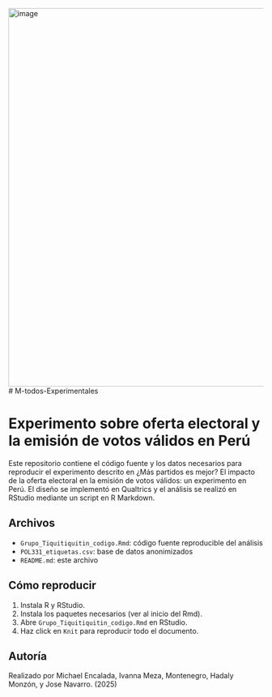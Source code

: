<img width="725" height="747" alt="image" src="https://github.com/user-attachments/assets/95ce59d5-b44b-4176-b67e-df165600a3d5" /># M-todos-Experimentales
# Experimento sobre oferta electoral y la emisión de votos válidos en Perú

Este repositorio contiene el código fuente y los datos necesarios para reproducir el experimento descrito en ¿Más partidos es mejor? El impacto de la oferta electoral en la emisión de votos válidos: un experimento en Perú. El diseño se implementó en Qualtrics y el análisis se realizó en RStudio mediante un script en R Markdown.

## Archivos
- `Grupo_Tiquitiquitin_codigo.Rmd`: código fuente reproducible del análisis
- `POL331_etiquetas.csv`: base de datos anonimizados
- `README.md`: este archivo

## Cómo reproducir

1. Instala R y RStudio.
2. Instala los paquetes necesarios (ver al inicio del Rmd).
3. Abre `Grupo_Tiquitiquitin_codigo.Rmd` en RStudio.
4. Haz click en `Knit` para reproducir todo el documento.

## Autoría

Realizado por Michael Encalada, Ivanna Meza,  Montenegro, Hadaly Monzón, y Jose Navarro. (2025)

